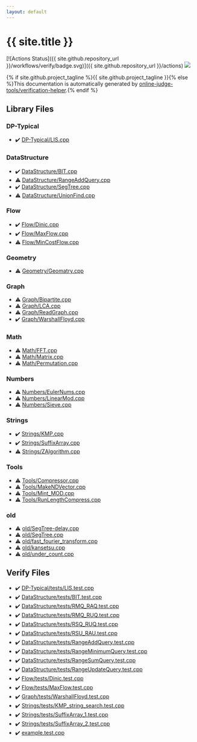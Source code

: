 ```yaml
---
layout: default
---
```


<!-- mathjax config similar to math.stackexchange -->
<script type="text/javascript" async
  src="https://cdnjs.cloudflare.com/ajax/libs/mathjax/2.7.5/MathJax.js?config=TeX-MML-AM_CHTML">
</script>
<script type="text/x-mathjax-config">
  MathJax.Hub.Config({
    TeX: { equationNumbers: { autoNumber: "AMS" }},
    tex2jax: {
      inlineMath: [ ['$','$'] ],
      processEscapes: true
    },
    "HTML-CSS": { matchFontHeight: false },
    displayAlign: "left",
    displayIndent: "2em"
  });
</script>

<script type="text/javascript" src="https://cdnjs.cloudflare.com/ajax/libs/jquery/3.4.1/jquery.min.js"></script>
<script src="https://cdn.jsdelivr.net/npm/jquery-balloon-js@1.1.2/jquery.balloon.min.js" integrity="sha256-ZEYs9VrgAeNuPvs15E39OsyOJaIkXEEt10fzxJ20+2I=" crossorigin="anonymous"></script>
<script type="text/javascript" src="assets/js/copy-button.js"></script>
<link rel="stylesheet" href="assets/css/copy-button.css" />


# {{ site.title }}

[![Actions Status]({{ site.github.repository_url }}/workflows/verify/badge.svg)]({{ site.github.repository_url }}/actions)
<a href="{{ site.github.repository_url }}"><img src="https://img.shields.io/github/last-commit/{{ site.github.owner_name }}/{{ site.github.repository_name }}" /></a>

{% if site.github.project_tagline %}{{ site.github.project_tagline }}{% else %}This documentation is automatically generated by <a href="https://github.com/online-judge-tools/verification-helper">online-judge-tools/verification-helper</a>.{% endif %}

## Library Files

<div id="5b6c359dc823363bb7722835b7b24d01"></div>

### DP-Typical

* :heavy_check_mark: <a href="library/DP-Typical/LIS.cpp.html">DP-Typical/LIS.cpp</a>


<div id="5e248f107086635fddcead5bf28943fc"></div>

### DataStructure

* :heavy_check_mark: <a href="library/DataStructure/BIT.cpp.html">DataStructure/BIT.cpp</a>
* :warning: <a href="library/DataStructure/RangeAddQuery.cpp.html">DataStructure/RangeAddQuery.cpp</a>
* :heavy_check_mark: <a href="library/DataStructure/SegTree.cpp.html">DataStructure/SegTree.cpp</a>
* :warning: <a href="library/DataStructure/UnionFind.cpp.html">DataStructure/UnionFind.cpp</a>


<div id="f1a76f66cca677c6e628d9ca58a6c8fc"></div>

### Flow

* :heavy_check_mark: <a href="library/Flow/Dinic.cpp.html">Flow/Dinic.cpp</a>
* :heavy_check_mark: <a href="library/Flow/MaxFlow.cpp.html">Flow/MaxFlow.cpp</a>
* :warning: <a href="library/Flow/MinCostFlow.cpp.html">Flow/MinCostFlow.cpp</a>


<div id="d9c6333623e6357515fcbf17be806273"></div>

### Geometry

* :warning: <a href="library/Geometry/Geomatry.cpp.html">Geometry/Geomatry.cpp</a>


<div id="4cdbd2bafa8193091ba09509cedf94fd"></div>

### Graph

* :warning: <a href="library/Graph/Bipartite.cpp.html">Graph/Bipartite.cpp</a>
* :warning: <a href="library/Graph/LCA.cpp.html">Graph/LCA.cpp</a>
* :warning: <a href="library/Graph/ReadGraph.cpp.html">Graph/ReadGraph.cpp</a>
* :heavy_check_mark: <a href="library/Graph/WarshallFloyd.cpp.html">Graph/WarshallFloyd.cpp</a>


<div id="a49950aa047c2292e989e368a97a3aae"></div>

### Math

* :warning: <a href="library/Math/FFT.cpp.html">Math/FFT.cpp</a>
* :warning: <a href="library/Math/Matrix.cpp.html">Math/Matrix.cpp</a>
* :warning: <a href="library/Math/Permutation.cpp.html">Math/Permutation.cpp</a>


<div id="cbebfa21dbe8e87e788d94a76f073807"></div>

### Numbers

* :warning: <a href="library/Numbers/EulerNums.cpp.html">Numbers/EulerNums.cpp</a>
* :warning: <a href="library/Numbers/LinearMod.cpp.html">Numbers/LinearMod.cpp</a>
* :warning: <a href="library/Numbers/Sieve.cpp.html">Numbers/Sieve.cpp</a>


<div id="89be9433646f5939040a78971a5d103a"></div>

### Strings

* :heavy_check_mark: <a href="library/Strings/KMP.cpp.html">Strings/KMP.cpp</a>
* :heavy_check_mark: <a href="library/Strings/SuffixArray.cpp.html">Strings/SuffixArray.cpp</a>
* :warning: <a href="library/Strings/ZAlgorithm.cpp.html">Strings/ZAlgorithm.cpp</a>


<div id="8625e1de7be14c39b1d14dc03d822497"></div>

### Tools

* :warning: <a href="library/Tools/Compressor.cpp.html">Tools/Compressor.cpp</a>
* :warning: <a href="library/Tools/MakeNDVector.cpp.html">Tools/MakeNDVector.cpp</a>
* :warning: <a href="library/Tools/Mint_MOD.cpp.html">Tools/Mint_MOD.cpp</a>
* :warning: <a href="library/Tools/RunLengthCompress.cpp.html">Tools/RunLengthCompress.cpp</a>


<div id="149603e6c03516362a8da23f624db945"></div>

### old

* :warning: <a href="library/old/SegTree-delay.cpp.html">old/SegTree-delay.cpp</a>
* :warning: <a href="library/old/SegTree.cpp.html">old/SegTree.cpp</a>
* :warning: <a href="library/old/fast_fourier_transform.cpp.html">old/fast_fourier_transform.cpp</a>
* :warning: <a href="library/old/kansetsu.cpp.html">old/kansetsu.cpp</a>
* :warning: <a href="library/old/under_count.cpp.html">old/under_count.cpp</a>


## Verify Files

* :heavy_check_mark: <a href="verify/DP-Typical/tests/LIS.test.cpp.html">DP-Typical/tests/LIS.test.cpp</a>
* :heavy_check_mark: <a href="verify/DataStructure/tests/BIT.test.cpp.html">DataStructure/tests/BIT.test.cpp</a>
* :heavy_check_mark: <a href="verify/DataStructure/tests/RMQ_RAQ.test.cpp.html">DataStructure/tests/RMQ_RAQ.test.cpp</a>
* :heavy_check_mark: <a href="verify/DataStructure/tests/RMQ_RUQ.test.cpp.html">DataStructure/tests/RMQ_RUQ.test.cpp</a>
* :heavy_check_mark: <a href="verify/DataStructure/tests/RSQ_RUQ.test.cpp.html">DataStructure/tests/RSQ_RUQ.test.cpp</a>
* :heavy_check_mark: <a href="verify/DataStructure/tests/RSU_RAU.test.cpp.html">DataStructure/tests/RSU_RAU.test.cpp</a>
* :heavy_check_mark: <a href="verify/DataStructure/tests/RangeAddQuery.test.cpp.html">DataStructure/tests/RangeAddQuery.test.cpp</a>
* :heavy_check_mark: <a href="verify/DataStructure/tests/RangeMinimumQuery.test.cpp.html">DataStructure/tests/RangeMinimumQuery.test.cpp</a>
* :heavy_check_mark: <a href="verify/DataStructure/tests/RangeSumQuery.test.cpp.html">DataStructure/tests/RangeSumQuery.test.cpp</a>
* :heavy_check_mark: <a href="verify/DataStructure/tests/RangeUpdateQuery.test.cpp.html">DataStructure/tests/RangeUpdateQuery.test.cpp</a>
* :heavy_check_mark: <a href="verify/Flow/tests/Dinic.test.cpp.html">Flow/tests/Dinic.test.cpp</a>
* :heavy_check_mark: <a href="verify/Flow/tests/MaxFlow.test.cpp.html">Flow/tests/MaxFlow.test.cpp</a>
* :heavy_check_mark: <a href="verify/Graph/tests/WarshallFloyd.test.cpp.html">Graph/tests/WarshallFloyd.test.cpp</a>
* :heavy_check_mark: <a href="verify/Strings/tests/KMP_string_search.test.cpp.html">Strings/tests/KMP_string_search.test.cpp</a>
* :heavy_check_mark: <a href="verify/Strings/tests/SuffixArray_1.test.cpp.html">Strings/tests/SuffixArray_1.test.cpp</a>
* :heavy_check_mark: <a href="verify/Strings/tests/SuffixArray_2.test.cpp.html">Strings/tests/SuffixArray_2.test.cpp</a>
* :heavy_check_mark: <a href="verify/example.test.cpp.html">example.test.cpp</a>


